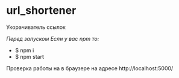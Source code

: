 # url_shortener
Укорачиватель ссылок

*Перед запуском*
*Если у вас npm то:*

* $ npm i 
* $ npm start


Проверка работы на в браузере на адресе http://localhost:5000/
